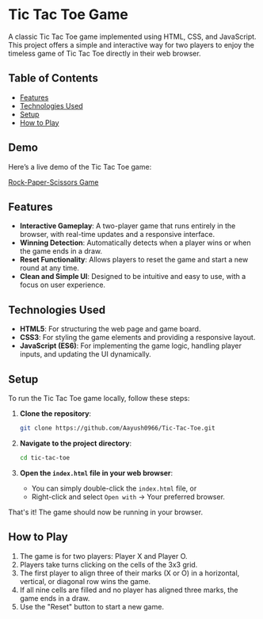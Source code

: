 # Tic Tac Toe Game

A classic Tic Tac Toe game implemented using HTML, CSS, and JavaScript. This project offers a simple and interactive way for two players to enjoy the timeless game of Tic Tac Toe directly in their web browser.

## Table of Contents

- [Features](#features)
- [Technologies Used](#technologies-used)
- [Setup](#setup)
- [How to Play](#how-to-play)


## Demo

Here’s a live demo of the Tic Tac Toe game:

[Rock-Paper-Scissors Game](https://aayush0966.github.io/Tic-Tac-Toe/)


## Features

- **Interactive Gameplay**: A two-player game that runs entirely in the browser, with real-time updates and a responsive interface.
- **Winning Detection**: Automatically detects when a player wins or when the game ends in a draw.
- **Reset Functionality**: Allows players to reset the game and start a new round at any time.
- **Clean and Simple UI**: Designed to be intuitive and easy to use, with a focus on user experience.

## Technologies Used

- **HTML5**: For structuring the web page and game board.
- **CSS3**: For styling the game elements and providing a responsive layout.
- **JavaScript (ES6)**: For implementing the game logic, handling player inputs, and updating the UI dynamically.

## Setup

To run the Tic Tac Toe game locally, follow these steps:

1. **Clone the repository**:
    ```bash
    git clone https://github.com/Aayush0966/Tic-Tac-Toe.git
    ```
   
2. **Navigate to the project directory**:
    ```bash
    cd tic-tac-toe
    ```

3. **Open the `index.html` file in your web browser**:
    - You can simply double-click the `index.html` file, or
    - Right-click and select `Open with` → Your preferred browser.

That's it! The game should now be running in your browser.

## How to Play

1. The game is for two players: Player X and Player O.
2. Players take turns clicking on the cells of the 3x3 grid.
3. The first player to align three of their marks (X or O) in a horizontal, vertical, or diagonal row wins the game.
4. If all nine cells are filled and no player has aligned three marks, the game ends in a draw.
5. Use the "Reset" button to start a new game.

